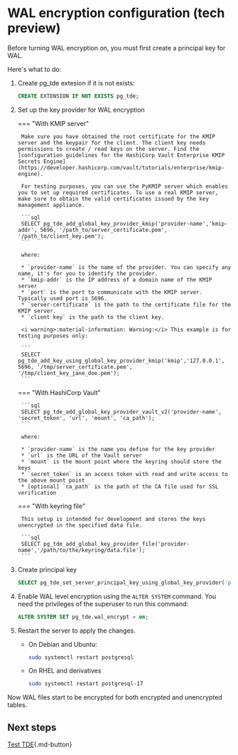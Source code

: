 # WAL encryption configuration (tech preview)

Before turning WAL encryption on, you must first create a principal key for WAL.

Here's what to do:

1. Create pg_tde extesion if it is not exists:

    ```sql
    CREATE EXTENSION IF NOT EXISTS pg_tde;
    ```
2. Set up the key provider for WAL encryption

    === "With KMIP server"

        Make sure you have obtained the root certificate for the KMIP server and the keypair for the client. The client key needs permissions to create / read keys on the server. Find the [configuration guidelines for the HashiCorp Vault Enterprise KMIP Secrets Engine](https://developer.hashicorp.com/vault/tutorials/enterprise/kmip-engine).
        
        For testing purposes, you can use the PyKMIP server which enables you to set up required certificates. To use a real KMIP server, make sure to obtain the valid certificates issued by the key management appliance. 

        ```sql
        SELECT pg_tde_add_global_key_provider_kmip('provider-name','kmip-addr', 5696, '/path_to/server_certificate.pem', '/path_to/client_key.pem');
        ```

        where:

        * `provider-name` is the name of the provider. You can specify any name, it's for you to identify the provider.
        * `kmip-addr` is the IP address of a domain name of the KMIP server
        * `port` is the port to communicate with the KMIP server. Typically used port is 5696.
        * `server-certificate` is the path to the certificate file for the KMIP server.
        * `client key` is the path to the client key.

        <i warning>:material-information: Warning:</i> This example is for testing purposes only:

        ```
        SELECT pg_tde_add_key_using_global_key_provider_kmip('kmip','127.0.0.1', 5696, '/tmp/server_certificate.pem', '/tmp/client_key_jane_doe.pem');
        ```

    === "With HashiCorp Vault"
    
        ```sql
        SELECT pg_tde_add_global_key_provider_vault_v2('provider-name', 'secret_token', 'url', 'mount', 'ca_path');
        ``` 

        where: 

        * `provider-name` is the name you define for the key provider
        * `url` is the URL of the Vault server
        * `mount` is the mount point where the keyring should store the keys
        * `secret_token` is an access token with read and write access to the above mount point
        * [optional] `ca_path` is the path of the CA file used for SSL verification


    === "With keyring file"

        This setup is intended for development and stores the keys unencrypted in the specified data file.    

        ```sql
        SELECT pg_tde_add_global_key_provider_file('provider-name','/path/to/the/keyring/data.file');
        ```

3. Create principal key
    
    ```sql
    SELECT pg_tde_set_server_principal_key_using_global_key_provider('principal-key', 'provider-name');
    ```

4. Enable WAL level encryption using the `ALTER SYSTEM` command. You need the privileges of the superuser to run this command:

    ```sql
    ALTER SYSTEM SET pg_tde.wal_encrypt = on;
    ```

5. Restart the server to apply the changes.

    * On Debian and Ubuntu:    

       ```sh
       sudo systemctl restart postgresql
       ```
    
    * On RHEL and derivatives

       ```sh
       sudo systemctl restart postgresql-17
       ```

Now WAL files start to be encrypted for both encrypted and unencrypted tables.

## Next steps

[Test TDE](test.md){.md-button}